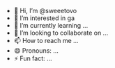 - 👋 Hi, I’m @sweeetovo
- 👀 I’m interested in ga
- 🌱 I’m currently learning ...
- 💞️ I’m looking to collaborate on ...
- 📫 How to reach me ...
- 😄 Pronouns: ...
- ⚡ Fun fact: ...

<!---
sweeetovo/sweeetovo is a ✨ special ✨ repository because its `README.md` (this file) appears on your GitHub profile.
You can click the Preview link to take a look at your changes.
--->
